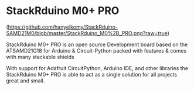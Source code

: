 # StackRduino M0+ PRO
(https://github.com/hanyelkomy/StackRduino-SAMD21M0/blob/master/StackRduino_M0%2B_PRO.png?raw=true)

StackRduino M0+ PRO is an open source Development board based on the ATSAMD21G18 for Arduino &amp; Circuit-Python packed with features & comes with many stackable shields


With support for Adafruit CircuitPython, Arduino IDE, and other libraries the StackRduino M0+ PRO is able to act as a single solution for all projects great and small.
